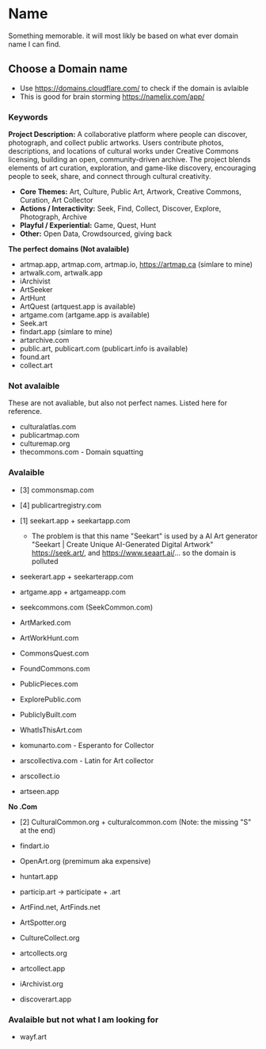 # Name

Something memorable. it will most likly be based on what ever domain name I can find.

## Choose a Domain name

- Use https://domains.cloudflare.com/ to check if the domain is avlaible
- This is good for brain storming https://namelix.com/app/

### Keywords

**Project Description:** A collaborative platform where people can discover, photograph, and collect public artworks. Users contribute photos, descriptions, and locations of cultural works under Creative Commons licensing, building an open, community-driven archive. The project blends elements of art curation, exploration, and game-like discovery, encouraging people to seek, share, and connect through cultural creativity.

- **Core Themes:** Art, Culture, Public Art, Artwork, Creative Commons, Curation, Art Collector
- **Actions / Interactivity:** Seek, Find, Collect, Discover, Explore, Photograph, Archive
- **Playful / Experiential:** Game, Quest, Hunt
- **Other:** Open Data, Crowdsourced, giving back

**The perfect domains (Not avalaible)**

- artmap.app, artmap.com, artmap.io, https://artmap.ca (simlare to mine)
- artwalk.com, artwalk.app
- iArchivist
- ArtSeeker
- ArtHunt
- ArtQuest (artquest.app is available)
- artgame.com (artgame.app is available)
- Seek.art
- findart.app (simlare to mine)
- artarchive.com
- public.art, publicart.com (publicart.info is available)
- found.art
- collect.art

### Not avalaible

These are not avaliable, but also not perfect names. Listed here for reference.

- culturalatlas.com
- publicartmap.com
- culturemap.org
- thecommons.com - Domain squatting

### Avalaible

- [3] commonsmap.com
- [4] publicartregistry.com

- [1] seekart.app + seekartapp.com
  - The problem is that this name "Seekart" is used by a AI Art generator "Seekart | Create Unique AI-Generated Digital Artwork" https://seek.art/, and https://www.seaart.ai/... so the domain is polluted

- seekerart.app + seekarterapp.com
- artgame.app + artgameapp.com
- seekcommons.com (SeekCommon.com)

- ArtMarked.com
- ArtWorkHunt.com
- CommonsQuest.com
- FoundCommons.com
- PublicPieces.com
- ExplorePublic.com
- PubliclyBuilt.com
- WhatIsThisArt.com
- komunarto.com - Esperanto for Collector
- arscollectiva.com - Latin for Art collector
- arscollect.io
- artseen.app

**No .Com**

- [2] CulturalCommon.org + culturalcommon.com  (Note: the missing "S" at the end)

- findart.io
- OpenArt.org (premimum aka expensive)
- huntart.app
- particip.art → participate + .art
- ArtFind.net, ArtFinds.net
- ArtSpotter.org
- CultureCollect.org
- artcollects.org
- artcollect.app
- iArchivist.org
- discoverart.app


### Avalaible but not what I am looking for

- wayf.art
